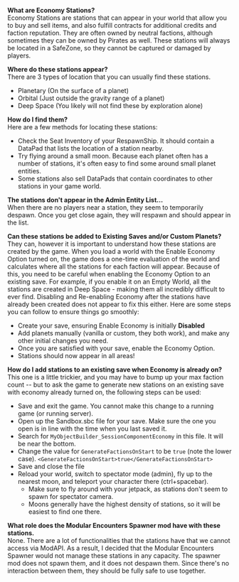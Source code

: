 **What are Economy Stations?**  
Economy Stations are stations that can appear in your world that allow you to buy and sell items, and also fulfill contracts for additional credits and faction reputation. They are often owned by neutral factions, although sometimes they can be owned by Pirates as well. These stations will always be located in a SafeZone, so they cannot be captured or damaged by players.

**Where do these stations appear?**  
There are 3 types of location that you can usually find these stations. 
 - Planetary (On the surface of a planet)
 - Orbital (Just outside the gravity range of a planet)
 - Deep Space (You likely will not find these by exploration alone)

**How do I find them?**  
Here are a few methods for locating these stations:
 - Check the Seat Inventory of your RespawnShip. It should contain a DataPad that lists the location of a station nearby.
 - Try flying around a small moon. Because each planet often has a number of stations, it's often easy to find some around small planet entities.
 - Some stations also sell DataPads that contain coordinates to other stations in your game world.

**The stations don't appear in the Admin Entity List...**  
When there are no players near a station, they seem to temporarily despawn. Once you get close again, they will respawn and should appear in the list.

**Can these stations be added to Existing Saves and/or Custom Planets?**  
They can, however it is important to understand how these stations are created by the game. When you load a world with the Enable Economy Option turned on, the game does a one-time evaluation of the world and calculates where all the stations for each faction will appear. Because of this, you need to be careful when enabling the Economy Option to an existing save. For example, if you enable it on an Empty World, all the stations are created in Deep Space - making them all incredibly difficult to ever find. Disabling and Re-enabling Economy after the stations have already been created does not appear to fix this either. Here are some steps you can follow to ensure things go smoothly:
 - Create your save, ensuring Enable Economy is initially **Disabled**  
 - Add planets manually (vanilla or custom, they both work), and make any other initial changes you need.
 - Once you are satisfied with your save, enable the Economy Option.
 - Stations should now appear in all areas!

**How do I add stations to an existing save when Economy is already on?**  
This one is a little trickier, and you may have to bump up your max faction count -- but to ask the game to generate new stations on an existing save with economy already turned on, the following steps can be used:  

 - Save and exit the game.  You cannot make this change to a running game (or running server).  
 - Open up the Sandbox.sbc file for your save.  Make sure the one you open is in line with the time when you last saved it. 
 - Search for `MyObjectBuilder_SessionComponentEconomy` in this file. It will be near the bottom.
 - Change the value for `GenerateFactionsOnStart` to be `true` (note the lower case). 
 ```<GenerateFactionsOnStart>true</GenerateFactionsOnStart>```
 - Save and close the file
 - Reload your world, switch to spectator mode (admin), fly up to the nearest moon, and teleport your character there (ctrl+spacebar).
    - Make sure to fly around with your jetpack, as stations don't seem to spawn for spectator camera. 
    - Moons generally have the highest density of stations, so it will be easiest to find one there.

**What role does the Modular Encounters Spawner mod have with these stations.**  
None. There are a lot of functionalities that the stations have that we cannot access via ModAPI. As a result, I decided that the Modular Encounters Spawner would not manage these stations in any capacity. The spawner mod does not spawn them, and it does not despawn them. Since there's no interaction between them, they should be fully safe to use together.
